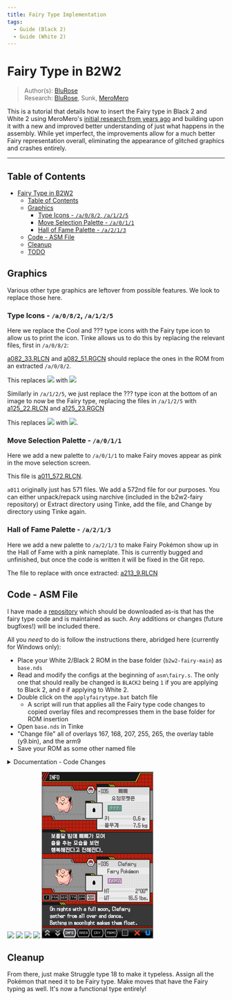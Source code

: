 ```yaml
---
title: Fairy Type Implementation
tags:
  - Guide (Black 2)
  - Guide (White 2)
---
```


# Fairy Type in B2W2
> Author(s): [BluRose](https://github.com/BluRosie) <br />
> Research: [BluRose](https://github.com/BluRosie), Sunk, [MeroMero](https://www.pokecommunity.com/showthread.php?t=349000)

This is a tutorial that details how to insert the Fairy type in Black 2 and White 2 using MeroMero's [initial research from years ago](https://www.pokecommunity.com/showthread.php?t=349000) and building upon it with a new and improved better understanding of just what happens in the assembly.  While yet imperfect, the improvements allow for a much better Fairy representation overall, eliminating the appearance of glitched graphics and crashes entirely.

---
## Table of Contents
- [Fairy Type in B2W2](#fairy-type-in-b2w2)
  - [Table of Contents](#table-of-contents)
  - [Graphics](#graphics)
    - [Type Icons - ``/a/0/8/2``, ``/a/1/2/5``](#type-icons---a082-a125)
    - [Move Selection Palette - ``/a/0/1/1``](#move-selection-palette---a011)
    - [Hall of Fame Palette - ``/a/2/1/3``](#hall-of-fame-palette---a213)
  - [Code - ASM File](#code---asm-file)
  - [Cleanup](#cleanup)
  - [TODO](#todo)

## Graphics
Various other type graphics are leftover from possible features.  We look to replace those here.

### Type Icons - ``/a/0/8/2``, ``/a/1/2/5``
Here we replace the Cool and ??? type icons with the Fairy type icon to allow us to print the icon.  Tinke allows us to do this by replacing the relevant files, first in ``/a/0/8/2``:

[a082_33.RLCN](resources/a082_33.RLCN) and [a082_51.RGCN](resources/a082_51.RGCN) should replace the ones in the ROM from an extracted ``/a/0/8/2``.

This replaces ![](resources/cool_type.png) with ![](resources/fairy_type_1.png)

Similarly in ``/a/1/2/5``, we just replace the ??? type icon at the bottom of an image to now be the Fairy type, replacing the files in ``/a/1/2/5`` with [a125_22.RLCN](resources/a125_22.RLCN) and [a125_23.RGCN](resources/a125_23.RGCN)

This replaces ![](resources/question_type.png) with ![](resources/fairy_type_2.png).

### Move Selection Palette - ``/a/0/1/1``
Here we add a new palette to ``/a/0/1/1`` to make Fairy moves appear as pink in the move selection screen.

This file is [a011_572.RLCN](resources/a011_572.RLCN).

``a011`` originally just has 571 files.  We add a 572nd file for our purposes.  You can either unpack/repack using narchive (included in the b2w2-fairy repository) or Extract directory using Tinke, add the file, and Change by directory using Tinke again.

### Hall of Fame Palette - ``/a/2/1/3``
Here we add a new palette to ``/a/2/1/3`` to make Fairy Pokémon show up in the Hall of Fame with a pink nameplate.  This is currently bugged and unfinished, but once the code is written it will be fixed in the Git repo.

The file to replace with once extracted:  [a213_9.RLCN](resources/a213_9.RLCN)

## Code - ASM File
I have made a [repository](https://github.com/BluRosie/b2w2-fairy) which should be downloaded as-is that has the fairy type code and is maintained as such.  Any additions or changes (future bugfixes!) will be included there.

All you *need* to do is follow the instructions there, abridged here (currently for Windows only):
- Place your White 2/Black 2 ROM in the base folder (`b2w2-fairy-main`) as `base.nds`
- Read and modify the configs at the beginning of `asm\fairy.s`.  The only one that should really be changed is `BLACK2` being `1` if you are applying to Black 2, and `0` if applying to White 2.
- Double click on the `applyfairytype.bat` batch file
  - A script will run that applies all the Fairy type code changes to copied overlay files and recompresses them in the base folder for ROM insertion
- Open `base.nds` in Tinke
- "Change file" all of overlays 167, 168, 207, 255, 265, the overlay table (y9.bin), and the arm9
- Save your ROM as some other named file

<details>
<summary>Documentation - Code Changes</summary>

<br />

<b>Overlay 167</b>

This overlay hosts the type chart.  All the edits made to this overlay are for adjusting the type chart.  The type chart declaration is
```c
const u8 gTypeEffectiveness[NUM_OF_TYPES][NUM_OF_TYPES];

gTypeEffectiveness[atkType][defType] grabs the effectiveness of atkType when attacking defType
- 08 is super effective
- 04 is normal effective
- 02 is not very effective
- 00 is ineffective
```
So all of the code for accessing subsequent entries needs to take into account an extra element in each row and an extra column.

<br />

<b>Overlay 168</b>

This overlay hosts the move type -> move selection palette table.  We just write a 572 near the end of the file and leave it be to correspond to the newly created nclr in a011.

<br />

<b>Overlay 207</b>

This overlay handles a lot of the code for the summary screen.  We edit it to support the new type icon.

The old structure allocated for this was `0x264` in size, and at `0x130` it kept track of the type icon OAM id's or something like that.  I'm honestly not 100% certain what it is, but it maps something to the graphics.  This is a common theme with all of the type icon edits made.

First, we double the memory heap allocation size for the summary screen to give us freedom in messing with the structure.  We need to add an entry to the `0x130` structure.  This is an issue--it's baked into the overall structure.  We need to move it to the end of the old structure--we can do this by replacing the `0x130` entries that represent this with `0x264` and to increase the size of the allocated structure to begin with to allow for this moving.  How this is done is documented in the `asm\fairy.s` file.

<br />

<b>Overlay 255</b>

Similarly, the PC Screen has a structure `0xA5BC` in size.  At `0xA268` of this structure, the type icon OAM id's are stored once again.  This would be as simple as moving it to the end, but `0xA268` is actually just a part of a substructure that is baked into the overall structure that starts at `0x18C`.  At `0xA0DC` of this substructure, there is a massive array of OAM id's for every sprite that is possibly on screen.  This includes and captures the `0xA268` from the overall structure--so the code is written to move the type icons to the end of the structure at tag 475.  This prevents any overlap with other sprites that are present on screen as well.

Whenever switching off of a Pokémon, the type icons are all deleted and and replaced--this is done by deleting all of the type OAM id's in a for loop.  There are two separate code areas that are run for these, one for switching onto a new Pokémon and another for switching into blank space.  These for loops are both expanded to run one more time for the Fairy type.

<br />

<b>Overlay 265</b>

Here, the table `u32 type_to_loaded_gfx_hof[NUM_OF_TYPES]` exists to map the types to their loaded SPA file when the hall of fame cutscene happens.  This SPA is all of the particles that appear when the Pokémon slides on screen.  Similarly, the palette table is at the very end of the overlay, and the code was modified to make that table consist of halfwords over u32's to allow us to add more to the end without overflowing the overlay's memory region.

<br />

<b>Overlay 296</b>

Here, there is a lot of handling to increase the PokéDex's loaded sprites.  We increase the amount of space for the Dex structure and go on to move all of the type objects to the end of the structure so that the fairy type icon can be loaded as well.

<br />

<b>Overlay 298</b>

There is an initializer in the PokéDex routines that determines how many files can be loaded.  This limit is increased.

</details>

![](resources/summary_1.png) ![](resources/summary_2.png) ![](resources/select.png) ![](resources/pc_screen.png) ![](resources/pokedex.png)

## Cleanup
From there, just make Struggle type 18 to make it typeless.  Assign all the Pokémon that need it to be Fairy type.  Make moves that have the Fairy typing as well.  It's now a functional type entirely!
